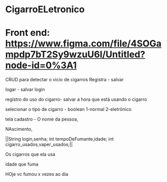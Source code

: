 # CigarroELetronico
# Front end: https://www.figma.com/file/4SOGampdp7bT2Sy9wzuU6l/Untitled?node-id=0%3A1
CRUD para detectar o vicio de cigarros
Registra - salvar

logar - salvar login

registro do uso do cigarro- salvar a hora que está usando o cigarro

selecionar o tipo de cigarro - boolean 1-normal 2-eletrônico   

tela cadastro - O nome da pessoa,

NAscimento, 


||String login,senha;
    int tempoDeFumante,idade;
    int cigarro_usados,vaper_usados;||
    
    
Os cigarros que ela usa 

 idade que fuma
 
HOje vc fumou x vezes ao dia 
